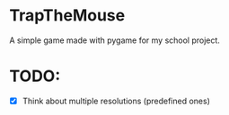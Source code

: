 # TrapTheMouse

A simple game made with pygame for my school project.

# TODO:

- [x] Think about multiple resolutions (predefined ones)
